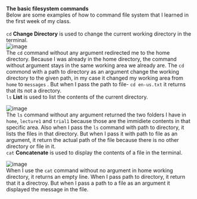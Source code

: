 **The basic filesystem commands** <br> 
Below are some examples of how to command file system that I learned in the first week of my class.<br>  
```cd``` **Change Directory**
is used to change the current working directory in the terminal.<br> 
![image](cd.png)<br>
The ```cd``` command without any argument redirected me to the home directory. Because I was already in the home directory, the command without argument stays in the same working area we already are. The ```cd``` commond with a path to directory as an argument change the working directory to the given path, in my case it changed my working area from ```home``` to ```messages``` . But when I pass the path to file- ```cd en-us.txt``` it returns that its not a directory.<br>
```ls``` **List**
is used to list the contents of the current directory.<br> 

![image](ls.png) <br>
The ```ls``` command without any argument returned the two folders I have in ```home```, ```lecture1``` and ```trial1``` because those are the immidiete contents in that specific area. Also when I pass the ```ls``` command with path to directory, it lists the files in that directory. But when I pass it with path to file as an argument, it return the actual path of the file because there is no other directory or file in it.<br>
```cat``` **Concatenate**
is used to display the contents of a file in the terminal.<br> 

![image](cat.png) <br>
When I use the ```cat``` command without no argument in home working directory, it returns an empty line. When I pass path to directory, it return that it a directroy. But when I pass a path to a file as an argument it displayed the message in the file. 
